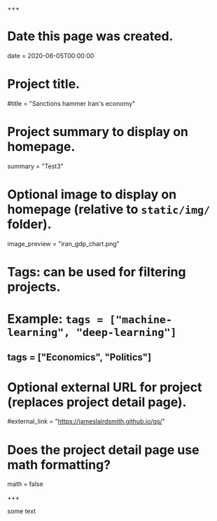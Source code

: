+++
# Date this page was created.
date = 2020-06-05T00:00:00

# Project title.
#title = "Sanctions hammer Iran's economy"

# Project summary to display on homepage.
summary = "Test3"

# Optional image to display on homepage (relative to `static/img/` folder).
image_preview = "iran_gdp_chart.png"

# Tags: can be used for filtering projects.
# Example: `tags = ["machine-learning", "deep-learning"]`
## tags = ["Economics", "Politics"]

# Optional external URL for project (replaces project detail page).
#external_link = "https://jameslairdsmith.github.io/gs/"

# Does the project detail page use math formatting?
math = false

+++
<html>
<head>
<title>This is my title.</title>
</head>

<style>
#observablehq-661e032d {
  width: 100%;
  margin: auto;
  background: red;
}

</style>
<body>

<div id="observablehq-661e032d"></div>

<script type="module">

import {Runtime, Inspector, Library} from "https://cdn.jsdelivr.net/npm/@observablehq/runtime@4/dist/runtime.js";

import define from "https://api.observablehq.com/@jameslairdsmith/charting-with-vega-lite.js?v=3";

const runtime = new Runtime(Object.assign(new Library, {width: 640}));
// const main = runtime.module(define, …);

const inspect = Inspector.into("#observablehq-661e032d");

runtime.module(define, name => name === "res" ? inspect() : undefined);

</script>

</body>
</html>

some text